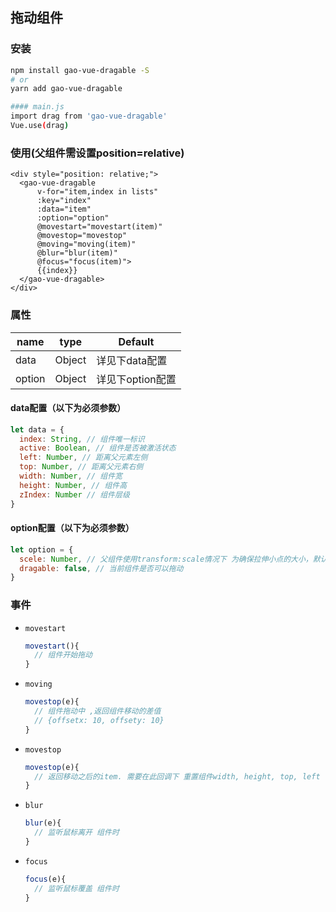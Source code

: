 ## 拖动组件

### 安装

```bash
npm install gao-vue-dragable -S
# or
yarn add gao-vue-dragable

#### main.js
import drag from 'gao-vue-dragable'
Vue.use(drag)
```

### 使用(父组件需设置position=relative)

```vue
<div style="position: relative;">
  <gao-vue-dragable
      v-for="item,index in lists"
      :key="index"
      :data="item"
      :option="option"
      @movestart="movestart(item)"
      @movestop="movestop"
      @moving="moving(item)"
      @blur="blur(item)"
      @focus="focus(item)">
      {{index}}
  </gao-vue-dragable>
</div>
```

### 属性

| name   | type   | Default          |
| ------ | ------ | ---------------- |
| data   | Object | 详见下data配置   |
| option | Object | 详见下option配置 |

#### data配置（以下为必须参数）

```js
let data = {
  index: String, // 组件唯一标识
  active: Boolean, // 组件是否被激活状态 
  left: Number, // 距离父元素左侧
  top: Number, // 距离父元素右侧
  width: Number, // 组件宽
  height: Number, // 组件高
  zIndex: Number // 组件层级
}
```

#### option配置（以下为必须参数）

```js
let option = {
  scele: Number, // 父组件使用transform:scale情况下 为确保拉伸小点的大小，默认值为1,
  dragable: false, // 当前组件是否可以拖动
}
```

### 事件

- `movestart`

  ```js
  movestart(){
    // 组件开始拖动
  }
  ```

- `moving`

  ```js
  movestop(e){
    // 组件拖动中 ,返回组件移动的差值
    // {offsetx: 10, offsety: 10}
  }
  ```

- `movestop`

  ```js
  movestop(e){
    // 返回移动之后的item. 需要在此回调下 重置组件width, height, top, left 等属性
  }
  ```

- `blur`

  ```js
  blur(e){
    // 监听鼠标离开 组件时
  }
  ```

- `focus`

  ```js
  focus(e){
    // 监听鼠标覆盖 组件时
  }
  ```

